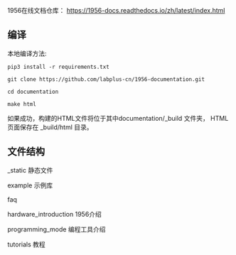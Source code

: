 1956在线文档仓库：
https://1956-docs.readthedocs.io/zh/latest/index.html


## 编译

本地编译方法:

    pip3 install -r requirements.txt

    git clone https://github.com/labplus-cn/1956-documentation.git

    cd documentation

    make html

如果成功，构建的HTML文件将位于其中documentation/_build 文件夹，
HTML 页面保存在 _build/html 目录。

## 文件结构

_static 静态文件

example 示例库

faq

hardware_introduction 1956介绍

programming_mode 编程工具介绍

tutorials 教程